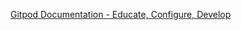 [Gitpod Documentation - Educate, Configure, Develop](https://www.gitpod.io/docs/introduction/getting-started)
